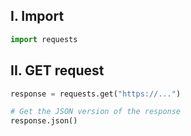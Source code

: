 ## **I. Import**
```python
import requests
```

## **II. GET request**
```python
response = requests.get("https://...")

# Get the JSON version of the response
response.json()
```